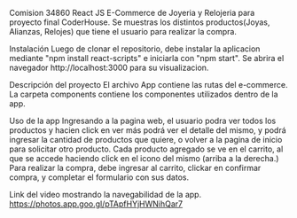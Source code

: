 Comision 34860 React JS
E-Commerce de Joyeria y Relojeria para proyecto final CoderHouse.
Se muestras los distintos productos(Joyas, Alianzas, Relojes) que tiene el usuario para realizar la compra.

Instalación
Luego de clonar el repositorio, debe instalar la aplicacion mediante "npm install react-scripts" e iniciarla con "npm start". Se abrira el navegador http://localhost:3000 para su visualizacion.

Descripción del proyecto
El archivo App contiene las rutas del e-commerce.
La carpeta components contiene los componentes utilizados dentro de la app.

Uso de la app
Ingresando a la pagina web, el usuario podra ver todos los productos y hacien click en ver más podrá ver el detalle del mismo, y podrá ingresar la cantidad de productos que quiere, o volver a la pagina de inicio para solicitar otro producto.
Cada producto agregado se ve en el carrito, al que se accede haciendo click en el icono del mismo (arriba a la derecha.)
Para realizar la compra, debe ingresar al carrito, clickar en confirmar compra, y completar el formulario con sus datos.

Link del video mostrando la  navegabilidad de la app. https://photos.app.goo.gl/pTApfHYjHWNihQar7
